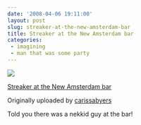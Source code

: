 ```yaml
---
date: '2008-04-06 19:11:00'
layout: post
slug: streaker-at-the-new-amsterdam-bar
title: Streaker at the New Amsterdam bar
categories:
 - imagining
 - man that was some party
---
```


[![][1]][2]

[Streaker at the New Amsterdam bar][3]

Originally uploaded by [carissabyers][4]

Told you there was a nekkid guy at the bar!

   [1]: http://farm3.static.flickr.com/2086/2393625305_af0e3fed7f_m.jpg

   [2]: http://www.flickr.com/photos/carissabyers/2393625305/ (photo sharing)

   [3]: http://www.flickr.com/photos/carissabyers/2393625305/

   [4]: http://www.flickr.com/people/carissabyers/
